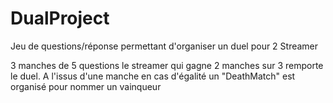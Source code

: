 # DualProject
Jeu de questions/réponse permettant d'organiser un duel pour 2 Streamer

3 manches de 5 questions
le streamer qui gagne 2 manches sur 3 remporte le duel. 
A l'issus d'une manche en cas d'égalité un "DeathMatch" est organisé pour nommer un vainqueur
